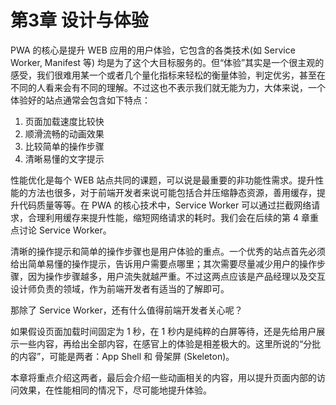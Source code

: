 # 第3章 设计与体验

PWA 的核心是提升 WEB 应用的用户体验，它包含的各类技术(如 Service Worker, Manifest 等) 均是为了这个大目标服务的。但“体验”其实是一个很主观的感受，我们很难用某一个或者几个量化指标来轻松的衡量体验，判定优劣，甚至在不同的人看来会有不同的理解。不过这也不表示我们就无能为力，大体来说，一个体验好的站点通常会包含如下特点：

1. 页面加载速度比较快
2. 顺滑流畅的动画效果
3. 比较简单的操作步骤
4. 清晰易懂的文字提示

性能优化是每个 WEB 站点共同的课题，可以说是最重要的非功能性需求。提升性能的方法也很多，对于前端开发者来说可能包括合并压缩静态资源，善用缓存，提升代码质量等等。在 PWA 的核心技术中，Service Worker 可以通过拦截网络请求，合理利用缓存来提升性能，缩短网络请求的耗时。我们会在后续的第 4 章重点讨论 Service Worker。

清晰的操作提示和简单的操作步骤也是用户体验的重点。一个优秀的站点首先必须给出简单易懂的操作提示，告诉用户需要点哪里；其次需要尽量减少用户的操作步骤，因为操作步骤越多，用户流失就越严重。不过这两点应该是产品经理以及交互设计师负责的领域，作为前端开发者有适当的了解即可。

那除了 Service Worker，还有什么值得前端开发者关心呢？

如果假设页面加载时间固定为 1 秒，在 1 秒内是纯粹的白屏等待，还是先给用户展示一些内容，再给出全部内容，在感官上的体验是相差极大的。这里所说的“分批的内容”，可能是两者：App Shell 和 骨架屏 (Skeleton)。

本章将重点介绍这两者，最后会介绍一些动画相关的内容，用以提升页面内部的访问效果，在性能相同的情况下，尽可能地提升体验。


 <!-- 设计与体验（重理念轻实战）(王轶盛)
 App Shell
 Skeleton
 动画 -->